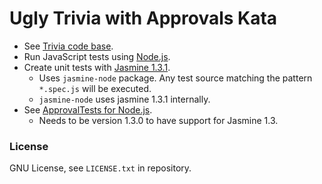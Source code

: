 # Ugly Trivia with Approvals Kata #

* See [Trivia code base](https://github.com/caradojo/trivia).
* Run JavaScript tests using [Node.js](https://nodejs.org/en/).
* Create unit tests with [Jasmine 1.3.1](https://jasmine.github.io/1.3/introduction).
    * Uses `jasmine-node` package. Any test source matching the pattern `*.spec.js` will be executed.
    * `jasmine-node` uses jasmine 1.3.1 internally.
* See [ApprovalTests for Node.js](https://github.com/approvals/Approvals.NodeJS).
    * Needs to be version 1.3.0 to have support for Jasmine 1.3.

### License ###
GNU License, see `LICENSE.txt` in repository.